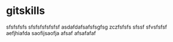 # gitskills
sfsfsfsfs
sfsfsfsfsfsfsf
asdafdafsafsfsgfsg
zczfsfsfs
sfssf
sfvsfsfsf
aefjhiafda
saofijsaofja
afsaf
afsafafaf